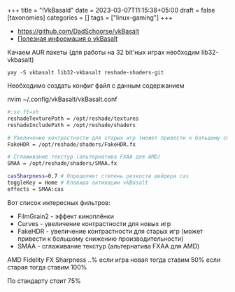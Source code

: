 +++
title = "!VkBasald"
date = 2023-03-07T11:15:38+05:00
draft = false
[taxonomies]
categories = []
tags = ["linux-gaming"]
+++

- https://github.com/DadSchoorse/vkBasalt
- [Полезная информация о vkBasalt](https://linuxreviews.org/VkBasalt)

Качаем AUR пакеты (для работы на 32 bit'ных играх необходим lib32-vkbasalt)

```
yay -S vkbasalt lib32-vkbasalt reshade-shaders-git
```

Необходимо создать конфиг файл с данным содержанием

nvim ~/.config/vkBasalt/vkBasalt.conf

```sh
#:se ft=sh
reshadeTexturePath = /opt/reshade/textures
reshadeIncludePath = /opt/reshade/shaders

# Увеличение контрастности для старых игр (может привести к большому снижению производительности)
FakeHDR = /opt/reshade/shaders/FakeHDR.fx

# Cглаживание текстур (альтернатива FXAA для AMD)
SMAA = /opt/reshade/shaders/SMAA.fx

casSharpness=0.7 # Определяет степень резкости шейдера cas
toggleKey = Home # Клавиша активации vkBasalt
effects = SMAA:cas
```

Вот список интересных фильтров:

- FilmGrain2 - эффект киноплёнки
- Curves - увеличение контрастности для новых игр
- FakeHDR - увеличение контрастности для старых игр (может привести к большому снижению производительности)
- SMAA - сглаживание текстур (альтернатива FXAA для AMD)

AMD Fidelity FX Sharpness ..% если игра новая тогда ставим 50% если старая тогда ставим 100%

По стандарту стоит 75%
